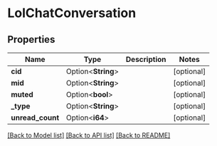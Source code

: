 # LolChatConversation

## Properties

Name | Type | Description | Notes
------------ | ------------- | ------------- | -------------
**cid** | Option<**String**> |  | [optional]
**mid** | Option<**String**> |  | [optional]
**muted** | Option<**bool**> |  | [optional]
**_type** | Option<**String**> |  | [optional]
**unread_count** | Option<**i64**> |  | [optional]

[[Back to Model list]](../README.md#documentation-for-models) [[Back to API list]](../README.md#documentation-for-api-endpoints) [[Back to README]](../README.md)


